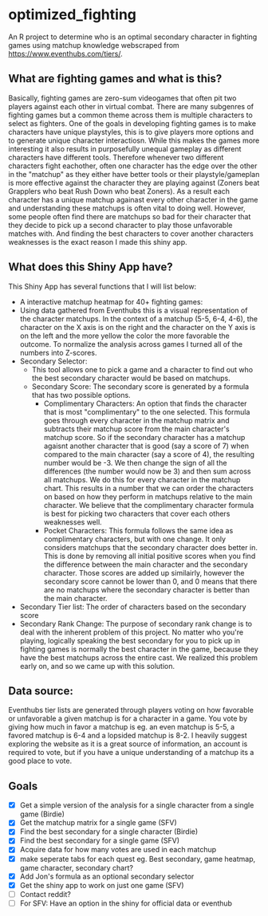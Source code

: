 # optimized_fighting
An R project to determine who is an optimal secondary character in fighting games using matchup knowledge webscraped from https://www.eventhubs.com/tiers/.

## What are fighting games and what is this?
Basically, fighting games are zero-sum videogames that often pit two players against each other in virtual combat. There are many subgenres of fighting games but a common theme across them is multiple characters to select as fighters. One of the goals in developing fighting games is to make characters have unique playstyles, this is to give players more options and to generate unique character interactiosn. While this makes the games more interesting it also results in purposefully unequal gameplay as different characters have different tools. Therefore whenever two different characters fight eachother, often one character has the edge over the other in the "matchup" as they either have better tools or their playstyle/gameplan is more effective against the character they are playing against (Zoners beat Grapplers who beat Rush Down who beat Zoners). As a result each character has a unique matchup againast every other character in the game and understanding these matchups is often vital to doing well. However, some people often find there are matchups so bad for their character that they decide to pick up a second character to play those unfavorable matches with. And finding the best characters to cover another characters weaknesses is the exact reason I made this shiny app.

## What does this Shiny App have?
This Shiny App has several functions that I will list below:
* A interactive matchup heatmap for 40+ fighting games:
 * Using data gathered from Eventhubs this is a visual representation of the character matchups. In the context of a matchup (5-5, 6-4, 4-6), the character on the X axis is on the right and the character on the Y axis is on the left and the more yellow the color the more favorable the outcome. To normalize the analysis across games I turned all of the numbers into Z-scores.
* Secondary Selector:
  * This tool allows one to pick a game and a character to find out who the best secondary character would be based on matchups.
  * Secondary Score: The secondary score is generated by a formula that has two possible options.
    * Complimentary Characters: An option that finds the character that is most "complimentary" to the one selected. This formula goes through every character in the matchup matrix and subtracts their matchup score from the main character's matchup score. So if the secondary character has a matchup agaisnt another character that is good (say a score of 7) when compared to the main character (say a score of 4), the resulting number would be -3. We then change the sign of all the differences (the number would now be 3) and then sum across all matchups. We do this for every character in the matchup chart. This results in a number that we can order the characters on based on how they perform in matchups relative to the main character. We believe that the complimentary character formula is best for picking two characters that cover each others weaknesses well.
    * Pocket Characters: This formula follows the same idea as complimentary characters, but with one change. It only considers matchups that the secondary character does better in. This is done by removing all initial positive scores when you find the difference between the main character and the secondary character. Those scores are added up similairly, however the secondary score cannot be lower than 0, and 0 means that there are no matchups where the secondary character is better than the main character.
 * Secondary Tier list: The order of characters based on the secondary score
 * Secondary Rank Change: The purpose of secondary rank change is to deal with the inherent problem of this project. No matter who you're playing, logically speaking the best secondary for you to pick up in fighting games is normally the best character in the game, because they have the best matchups across the entire cast. We realized this problem early on, and so we came up with this solution. 

## Data source:
 Eventhubs tier lists are generated through players voting on how favorable or unfavorable a given matchup is for a character in a game. You vote by giving how much in favor a matchup is eg. an even matchup is 5-5, a favored matchup is 6-4 and a lopsided matchup is 8-2. I heavily suggest exploring the website as it is a great source of information, an account is required to vote, but if you have a unique understanding of a matchup its a good place to vote.


## Goals
- [x] Get a simple version of the analysis for a single character from a single game (Birdie)
- [x] Get the matchup matrix for a single game (SFV)
- [x] Find the best secondary for a single character (Birdie)
- [x] Find the best secondary for a single game (SFV)
- [X] Acquire data for how many votes are used in each matchup
- [X] make seperate tabs for each quest eg. Best secondary, game heatmap, game character, secondary chart?
- [X] Add Jon's formula as an optional secondary selector
- [X] Get the shiny app to work on just one game (SFV)
- [ ] Contact reddit?
- [ ] For SFV: Have an option in the shiny for official data or eventhub
